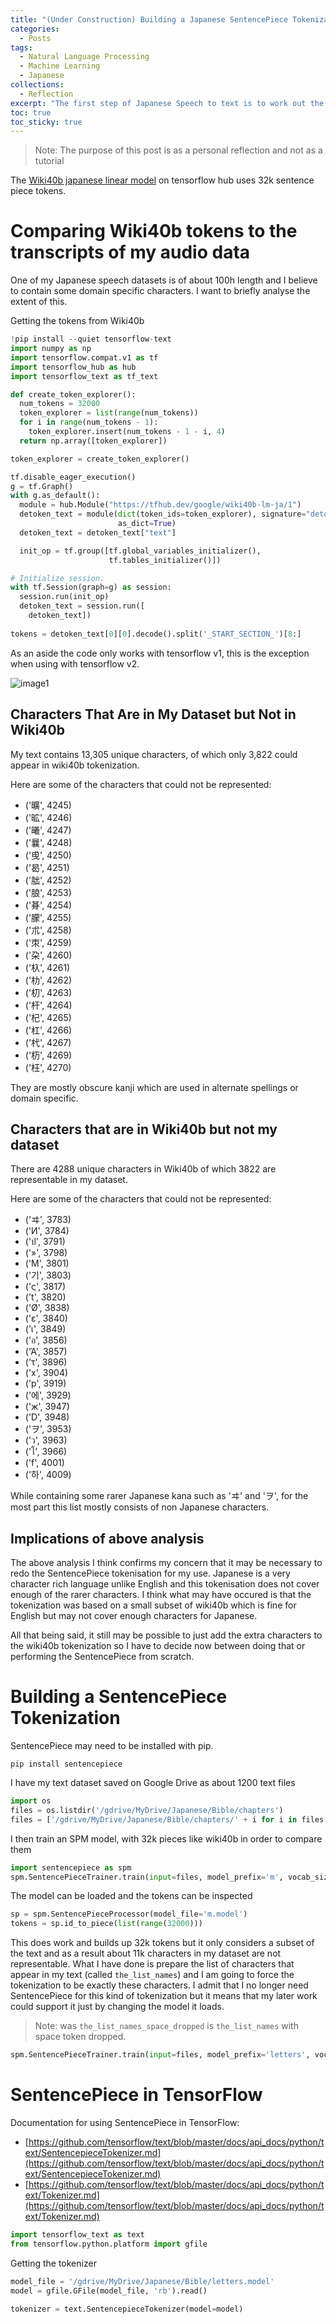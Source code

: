 ```yaml
---
title: "(Under Construction) Building a Japanese SentencePiece Tokenization"
categories:
  - Posts
tags:
  - Natural Language Processing
  - Machine Learning
  - Japanese
collections:
  - Reflection
excerpt: "The first step of Japanese Speech to text is to work out the tokens"
toc: true
toc_sticky: true
---
```

> Note: The purpose of this post is as a personal reflection and not as a tutorial

The [Wiki40b japanese linear model](https://tfhub.dev/google/wiki40b-lm-ja/1) on tensorflow hub uses 32k sentence piece tokens.

# Comparing Wiki40b tokens to the transcripts of my audio data
One of my Japanese speech datasets is of about 100h length and I believe to contain some domain specific characters. I want to briefly analyse the extent of this.

Getting the tokens from Wiki40b

```python
!pip install --quiet tensorflow-text
import numpy as np
import tensorflow.compat.v1 as tf
import tensorflow_hub as hub
import tensorflow_text as tf_text

def create_token_explorer():
  num_tokens = 32000
  token_explorer = list(range(num_tokens))
  for i in range(num_tokens - 1):
    token_explorer.insert(num_tokens - 1 - i, 4)
  return np.array([token_explorer])

token_explorer = create_token_explorer()

tf.disable_eager_execution()
g = tf.Graph()
with g.as_default():
  module = hub.Module("https://tfhub.dev/google/wiki40b-lm-ja/1")
  detoken_text = module(dict(token_ids=token_explorer), signature="detokenization",
                        as_dict=True)
  detoken_text = detoken_text["text"]

  init_op = tf.group([tf.global_variables_initializer(),
                      tf.tables_initializer()])

# Initialize session.
with tf.Session(graph=g) as session:
  session.run(init_op)
  detoken_text = session.run([
    detoken_text])
  
tokens = detoken_text[0][0].decode().split('_START_SECTION_')[8:]
```

As an aside the code only works with tensorflow v1, this is the exception when using with tensorflow v2.

![image1](/assets/images/2021-02-19-building-japanese-sentence-piece-tokenization/image1.jpg)

## Characters That Are in My Dataset but Not in Wiki40b
My text contains 13,305 unique characters, of which only 3,822 could appear in wiki40b tokenization.

Here are some of the characters that could not be represented:
* ('曠', 4245)
* ('昿', 4246)
* ('曦', 4247)
* ('曩', 4248)
* ('曵', 4250)
* ('曷', 4251)
* ('朏', 4252)
* ('朖', 4253)
* ('朞', 4254)
* ('朦', 4255)
* ('朮', 4258)
* ('朿', 4259)
* ('朶', 4260)
* ('杁', 4261)
* ('朸', 4262)
* ('朷', 4263)
* ('杆', 4264)
* ('杞', 4265)
* ('杠', 4266)
* ('杙', 4267)
* ('杤', 4269)
* ('枉', 4270)

They are mostly obscure kanji which are used in alternate spellings or domain specific.

## Characters that are in Wiki40b but not my dataset
There are 4288 unique characters in Wiki40b of which 3822 are representable in my dataset.

Here are some of the characters that could not be represented:
* ('ヰ', 3783)
* ('И', 3784)
* ('ป', 3791)
* ('»', 3798)
* ('M', 3801)
* ('기', 3803)
* ('ς', 3817)
* ('t', 3820)
* ('Ø', 3838)
* ('ε', 3840)
* ('เ', 3849)
* ('อ', 3856)
* ('Ἀ', 3857)
* ('τ', 3896)
* ('x', 3904)
* ('p', 3919)
* ('에', 3929)
* ('ж', 3947)
* ('D', 3948)
* ('ヲ', 3953)
* ('ว', 3963)
* ('โ', 3966)
* ('f', 4001)
* ('하', 4009)
 
While containing some rarer Japanese kana such as 'ヰ' and 'ヲ', for the most part this list mostly consists of non Japanese characters.
 
## Implications of above analysis
The above analysis I think confirms my concern that it may be necessary to redo the SentencePiece tokenisation for my use. Japanese is a very character rich language unlike English and this tokenisation does not cover enough of the rarer characters. I think what may have occured is that the tokenization was based on a small subset of wiki40b which is fine for English but may not cover enough characters for Japanese.
 
All that being said, it still may be possible to just add the extra characters to the wiki40b tokenization so I have to decide now between doing that or performing the SentencePiece from scratch.
 
# Building a SentencePiece Tokenization
SentencePiece may need to be installed with pip.
```
pip install sentencepiece
```
 
I have my text dataset saved on Google Drive as about 1200 text files
```python
import os
files = os.listdir('/gdrive/MyDrive/Japanese/Bible/chapters')
files = ['/gdrive/MyDrive/Japanese/Bible/chapters/' + i for i in files if '.txt' in i]
```
I then train an SPM model, with 32k pieces like wiki40b in order to compare them
```python
import sentencepiece as spm
spm.SentencePieceTrainer.train(input=files, model_prefix='m', vocab_size=32000)
```
The model can be loaded and the tokens can be inspected
```python
sp = spm.SentencePieceProcessor(model_file='m.model')
tokens = sp.id_to_piece(list(range(32000)))
```
This does work and builds up 32k tokens but it only considers a subset of the text and as a result about 11k characters in my dataset are not representable.
What I have done is prepare the list of characters that appear in my text (called `the_list_names`) and I am going to force the tokenization to be exactly these characters.
I admit that I no longer need SentencePiece for this kind of tokenization but it means that my later work could support it just by changing the model it loads.

> Note: was `the_list_names_space_dropped` is `the_list_names` with space token dropped.
```python
spm.SentencePieceTrainer.train(input=files, model_prefix='letters', vocab_size=13310, user_defined_symbols=the_list_names_space_dropped)
```
# SentencePiece in TensorFlow
Documentation for using SentencePiece in TensorFlow:
* [https://github.com/tensorflow/text/blob/master/docs/api_docs/python/text/SentencepieceTokenizer.md](https://github.com/tensorflow/text/blob/master/docs/api_docs/python/text/SentencepieceTokenizer.md)
* [https://github.com/tensorflow/text/blob/master/docs/api_docs/python/text/Tokenizer.md](https://github.com/tensorflow/text/blob/master/docs/api_docs/python/text/Tokenizer.md)

```python
import tensorflow_text as text
from tensorflow.python.platform import gfile
```
Getting the tokenizer
```python
model_file = '/gdrive/MyDrive/Japanese/Bible/letters.model'
model = gfile.GFile(model_file, 'rb').read()

tokenizer = text.SentencepieceTokenizer(model=model)
```


